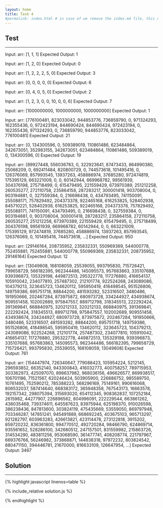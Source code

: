 ```yaml
---
layout: home
title: Task 4
#permalink: index.html # in case of we remove the index.md file, this doc will be the index page
---
```


<div class="row">
<div class="columnStmt" markdown="1">

## Test
------

Input:
arr: [1, 1, 1]
Expected Output:
1

Input:
arr: [1, 2, 0]
Expected Output:
0

Input:
arr: [1, 2, 2, 2, 5, 0]
Expected Output:
3

Input:
arr: [0, 0, 0, 0, 0]
Expected Output:
6

Input:
arr: [0, 4, 0, 5, 0]
Expected Output:
2

Input:
arr: [1, 2, 3, 0, 0, 10, 0, 0, 6]
Expected Output:
7

Input:
arr: [1000000000, 1000000000, 1000000000]
Expected Output:
1

Input:
arr: [776100481, 823033042, 944853776, 736859790, 0, 971324293, 162355436, 0, 972423194, 844690424, 844690424, 972423194, 0, 162355436, 971324293, 0, 736859790, 944853776, 823033042, 776100481]
Expected Output:
21

Input:
arr: [0, 134300596, 0, 509389019, 110861486, 623484864, 342673051, 352983155, 342673051, 623484864, 110861486, 509389019, 0, 134300596, 0]
Expected Output:
19

Input:
arr: [89927448, 556036783, 0, 322923641, 87473433, 864990380, 25066209, 0, 692411484, 820800729, 0, 744573618, 101495416, 0, 126376069, 857993545, 13937263, 458886974, 37685280, 972474819, 175395129, 663221009, 0, 0, 60142944, 669968782, 99561939, 304376198, 275718499, 0, 615479495, 221559429, 673970389, 251212258, 260535277, 272110758, 235864158, 287283217, 300001418, 903708004, 0, 903194881, 0, 327559384, 0, 216698438, 0, 434793495, 741150091, 255088171, 757829492, 204373378, 922465168, 616253825, 528402938, 845710221, 528402938, 616253825, 922465168, 204373378, 757829492, 255088171, 741150091, 434793495, 0, 216698438, 0, 327559384, 0, 903194881, 0, 903708004, 300001418, 287283217, 235864158, 272110758, 260535277, 251212258, 673970389, 221559429, 615479495, 0, 275718499, 304376198, 99561939, 669968782, 60142944, 0, 0, 663221009, 175395129, 972474819, 37685280, 458886974, 13937263, 857993545, 126376069, 0, 101495416, 744573618, ...]
Expected Output:
950

Input:
arr: [29146164, 208735952, 235832331, 550969369, 544000778, 752455881, 752455881, 544000778, 550969369, 235832331, 208735952, 29146164]
Expected Output:
12


Input:
arr: [13049608, 168108059, 25539055, 993795830, 715726421, 799658729, 566182395, 962344486, 145095573, 957683863, 335107688, 939396873, 135329198, 449872513, 295322778, 117276880, 416654137, 105910042, 234077810, 257487302, 212101774, 922524268, 243089086, 104379213, 323645723, 134620112, 595950419, 418498545, 951526806, 149759386, 695751718, 88844200, 481593282, 523316507, 3480486, 191950666, 202467284, 873975872, 680973728, 334244927, 434938674, 909551458, 102002689, 975847557, 889712798, 318345513, 222292424, 391369841, 668840975, 320212133, 320212133, 668840975, 391369841, 222292424, 318345513, 889712798, 975847557, 102002689, 909551458, 434938674, 334244927, 680973728, 873975872, 202467284, 191950666, 3480486, 523316507, 481593282, 88844200, 695751718, 149759386, 951526806, 418498545, 595950419, 134620112, 323645723, 104379213, 243089086, 922524268, 212101774, 257487302, 234077810, 105910042, 416654137, 117276880, 295322778, 449872513, 135329198, 939396873, 335107688, 957683863, 145095573, 962344486, 566182395, 799658729, 715726421, 993795830, 25539055, 168108059, 13049608]
Expected Output:
761


Input:
arr: [154447974, 726340647, 779088423, 105954224, 5212145, 296593852, 66352140, 943300843, 416032773, 400758257, 789715953, 303362973, 425097070, 898637982, 968036156, 496626577, 869938517, 106701186, 71521567, 620246424, 503905900, 226886752, 985589750, 10761495, 752590212, 785388223, 568296169, 75149161, 990616068, 806532037, 587414640, 668383172, 365948358, 767543173, 16663578, 192157342, 298075394, 315693020, 654112345, 908362837, 107252184, 2615982, 44277907, 226896562, 804996091, 222229544, 663861262, 436035468, 739374611, 645587623, 83975944, 625198370, 910026598, 386238436, 847813600, 303824119, 475435669, 53559050, 869797948, 703346287, 147851241, 945491889, 668692245, 403675103, 965713297, 921282797, 603963283, 426613821, 423114478, 273122818, 3915202, 859720232, 836361800, 994770512, 492720284, 98466790, 624869714, 935561652, 528286100, 342680512, 247157501, 831559982, 215863726, 314534290, 483811256, 953068590, 361477741, 408208774, 221797967, 669376766, 56246982, 373868871, 144838318, 97972232, 803824542, 880471150, 394446781, 21670000, 816633109, 126647954, ...]
Expected Output:
3467

</div>
<div class="columnSol" markdown="1">

## Solution
------

{% highlight javascript linenos=table %}

{% include_relative solution.js %}

{% endhighlight %}

</div>
</div>